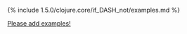 {% include 1.5.0/clojure.core/if_DASH_not/examples.md %}

[Please add examples!](https://github.com/arrdem/grimoire/edit/master/_includes/1.6.0/clojure.core/if_DASH_not/examples.md)

